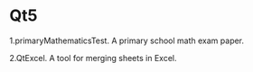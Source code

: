 # Qt5
1.primaryMathematicsTest. A primary school math exam paper.

2.QtExcel. A tool for merging sheets in Excel.
